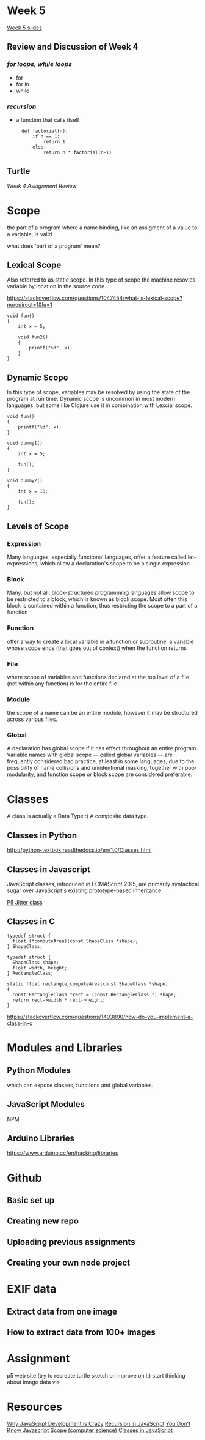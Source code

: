 # Week 5

[Week 5 slides](http://hello-world.areaofeffect.io/week5/slides/#1)



## Review and Discussion of Week 4


### _for loops, while loops_


- for
- for in
- while

### _recursion_

- a function that calls itself

		def factorial(n):
		    if n == 1:
		        return 1
		    else:
		        return n * factorial(n-1)



## Turtle

_Week 4 Assignment Review_



# Scope

the part of a program where a name binding, like an assigment of a value to a variable, is valid

what does 'part of a program' mean?

## Lexical Scope

Also referred to as static scope. In this type of scope the machine resovles variable by location in the source code. 

https://stackoverflow.com/questions/1047454/what-is-lexical-scope?noredirect=1&lq=1

	void fun()
	{
	    int x = 5;
	
	    void fun2()
	    {
	        printf("%d", x);
	    }
	}

## Dynamic Scope

In this type of scope, variables may be resolved by using the state of the program at run time. Dynamic scope is uncommon in most modern languages, but some like Clojure use it in combination with Lexcial scope.

	void fun()
	{
	    printf("%d", x);
	}
	
	void dummy1()
	{
	    int x = 5;
	
	    fun();
	}
	
	void dummy2()
	{
	    int x = 10;
	
	    fun();
	}


## Levels of Scope

### Expression
Many languages, especially functional languages, offer a feature called let-expressions, which allow a declaration's scope to be a single expression

### Block
Many, but not all, block-structured programming languages allow scope to be restricted to a block, which is known as block scope. Most often this block is contained within a function, thus restricting the scope to a part of a function

### Function
offer a way to create a local variable in a function or subroutine: a variable whose scope ends (that goes out of context) when the function returns

### File
where scope of variables and functions declared at the top level of a file (not within any function) is for the entire file

### Module
the scope of a name can be an entire module, however it may be structured across various files.

### Global
A declaration has global scope if it has effect throughout an entire program. Variable names with global scope — called global variables — are frequently considered bad practice, at least in some languages, due to the possibility of name collisions and unintentional masking, together with poor modularity, and function scope or block scope are considered preferable. 



# Classes

A class is actually a Data Type :) A composite data type.

## Classes in Python

http://python-textbok.readthedocs.io/en/1.0/Classes.html

## Classes in Javascript
JavaScript classes, introduced in ECMAScript 2015, are primarily syntactical sugar over JavaScript's existing prototype-based inheritance. 

[P5 Jitter class](https://p5js.org/examples/objects-objects.html)

## Classes in C

	typedef struct {
	  float (*computeArea)(const ShapeClass *shape);
	} ShapeClass;
	
	typedef struct {
	  ShapeClass shape;
	  float width, height;
	} RectangleClass;
	
	static float rectangle_computeArea(const ShapeClass *shape)
	{
	  const RectangleClass *rect = (const RectangleClass *) shape;
	  return rect->width * rect->height;
	}
	
https://stackoverflow.com/questions/1403890/how-do-you-implement-a-class-in-c

# Modules and Libraries


## Python Modules
which can expose classes, functions and global variables. 

## JavaScript Modules
NPM

## Arduino Libraries

https://www.arduino.cc/en/hacking/libraries

# Github

## Basic set up
## Creating new repo
## Uploading previous assignments
## Creating your own node project

# EXIF data
## Extract data from one image
## How to extract data from 100+ images


# Assignment

p5 web site (try to recreate turtle sketch or improve on it)
start thinking about image data vis


# Resources

[Why JavaScript Development is Crazy](http://www.planningforaliens.com/blog/2016/04/11/why-js-development-is-crazy/)
[Recursion in JavaScript](https://www.codecademy.com/courses/javascript-lesson-205/0/1)
[You Don't Know Javascript](https://github.com/getify/You-Dont-Know-JS)
[Scope (computer science)](https://en.wikipedia.org/wiki/Scope_(computer_science))
[Classes in JavaScript](https://developer.mozilla.org/en-US/docs/Web/JavaScript/Reference/Classes)

